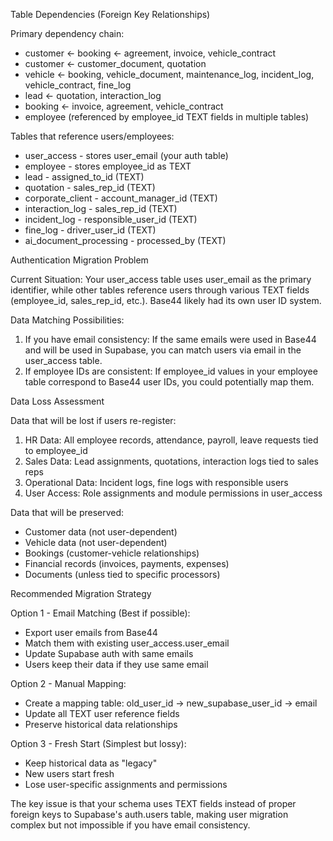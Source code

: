 Table Dependencies (Foreign Key Relationships)

  Primary dependency chain:
  - customer ← booking ← agreement, invoice, vehicle_contract
  - customer ← customer_document, quotation
  - vehicle ← booking, vehicle_document, maintenance_log,
  incident_log, vehicle_contract, fine_log
  - lead ← quotation, interaction_log
  - booking ← invoice, agreement, vehicle_contract
  - employee (referenced by employee_id TEXT fields in multiple
  tables)

  Tables that reference users/employees:
  - user_access - stores user_email (your auth table)
  - employee - stores employee_id as TEXT
  - lead - assigned_to_id (TEXT)
  - quotation - sales_rep_id (TEXT)
  - corporate_client - account_manager_id (TEXT)
  - interaction_log - sales_rep_id (TEXT)
  - incident_log - responsible_user_id (TEXT)
  - fine_log - driver_user_id (TEXT)
  - ai_document_processing - processed_by (TEXT)

  Authentication Migration Problem

  Current Situation:
  Your user_access table uses user_email as the primary identifier,
   while other tables reference users through various TEXT fields
  (employee_id, sales_rep_id, etc.). Base44 likely had its own user
   ID system.

  Data Matching Possibilities:

  1. If you have email consistency: If the same emails were used in
   Base44 and will be used in Supabase, you can match users via
  email in the user_access table.
  2. If employee IDs are consistent: If employee_id values in your
  employee table correspond to Base44 user IDs, you could
  potentially map them.

  Data Loss Assessment

  Data that will be lost if users re-register:
  1. HR Data: All employee records, attendance, payroll, leave
  requests tied to employee_id
  2. Sales Data: Lead assignments, quotations, interaction logs
  tied to sales reps
  3. Operational Data: Incident logs, fine logs with responsible
  users
  4. User Access: Role assignments and module permissions in
  user_access

  Data that will be preserved:
  - Customer data (not user-dependent)
  - Vehicle data (not user-dependent)
  - Bookings (customer-vehicle relationships)
  - Financial records (invoices, payments, expenses)
  - Documents (unless tied to specific processors)

  Recommended Migration Strategy

  Option 1 - Email Matching (Best if possible):
  - Export user emails from Base44
  - Match them with existing user_access.user_email
  - Update Supabase auth with same emails
  - Users keep their data if they use same email

  Option 2 - Manual Mapping:
  - Create a mapping table: old_user_id → new_supabase_user_id → 
  email
  - Update all TEXT user reference fields
  - Preserve historical data relationships

  Option 3 - Fresh Start (Simplest but lossy):
  - Keep historical data as "legacy"
  - New users start fresh
  - Lose user-specific assignments and permissions

  The key issue is that your schema uses TEXT fields instead of
  proper foreign keys to Supabase's auth.users table, making user
  migration complex but not impossible if you have email
  consistency.